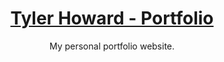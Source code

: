 <a href="https://placeholder.com">
  <h1 align="center">Tyler Howard - Portfolio</h1>
</a>

<p align="center">
  My personal portfolio website.
</p>

